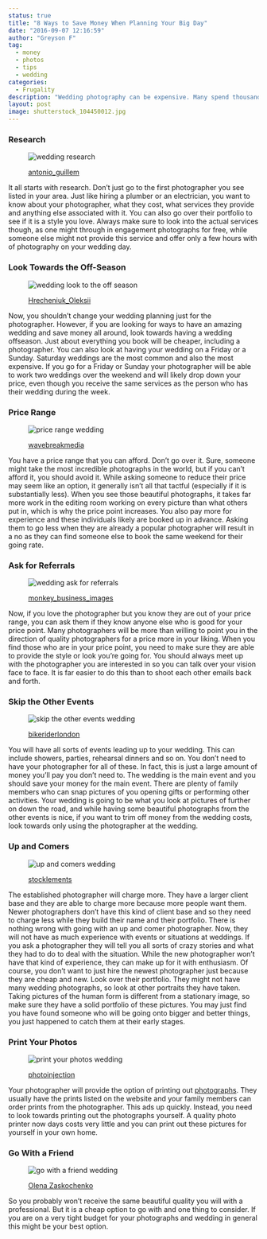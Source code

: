 ```yaml
---
status: true
title: "8 Ways to Save Money When Planning Your Big Day"
date: "2016-09-07 12:16:59"
author: "Greyson F"
tag:
  - money
  - photos
  - tips
  - wedding
categories:
  - Frugality
description: "Wedding photography can be expensive. Many spend thousands of dollars on the right professional. Here are a few ways you can save and still have great pics."
layout: post
image: shutterstock_104450012.jpg
---
```


### Research

<figure aria-describedby="caption-attachment-4104" class="wp-caption alignnone" id="attachment_4104" style="width: 700px">

![wedding research](/posts/shutterstock_360426944.jpg)<figcaption class="wp-caption-text" id="caption-attachment-4104">[antonio_guillem](https://www.shutterstock.com/pic-360426944/stock-photo-side-view-of-two-young-adult-students-studying-and-talking-about-lessons-comparing-together-laptop-information-in-a-coffee-shop.html)</figcaption></figure>

It all starts with research. Don’t just go to the first photographer you see listed in your area. Just like hiring a plumber or an electrician, you want to know about your photographer, what they cost, what services they provide and anything else associated with it. You can also go over their portfolio to see if it is a style you love. Always make sure to look into the actual services though, as one might through in engagement photographs for free, while someone else might not provide this service and offer only a few hours with of photography on your wedding day.

### Look Towards the Off-Season

<figure aria-describedby="caption-attachment-4106" class="wp-caption alignnone" id="attachment_4106" style="width: 700px">

![wedding look to the off season](/posts/shutterstock_248763127.jpg)<figcaption class="wp-caption-text" id="caption-attachment-4106">[Hrecheniuk_Oleksii](https://www.shutterstock.com/pic-248763127/stock-photo-bride-and-groom-in-a-winter-frost-with-a-snowflow.html)</figcaption></figure>

Now, you shouldn’t change your wedding planning just for the photographer. However, if you are looking for ways to have an amazing wedding and save money all around, look towards having a wedding offseason. Just about everything you book will be cheaper, including a photographer. You can also look at having your wedding on a Friday or a Sunday. Saturday weddings are the most common and also the most expensive. If you go for a Friday or Sunday your photographer will be able to work two weddings over the weekend and will likely drop down your price, even though you receive the same services as the person who has their wedding during the week.

### Price Range

<figure aria-describedby="caption-attachment-4107" class="wp-caption alignnone" id="attachment_4107" style="width: 700px">

![price range wedding](/posts/shutterstock_418403209.jpg)<figcaption class="wp-caption-text" id="caption-attachment-4107">[wavebreakmedia](https://www.shutterstock.com/pic-418403209/stock-photo-worried-young-couple-discussing-bills-at-home.html)</figcaption></figure>

You have a price range that you can afford. Don’t go over it. Sure, someone might take the most incredible photographs in the world, but if you can’t afford it, you should avoid it. While asking someone to reduce their price may seem like an option, it generally isn’t all that tactful (especially if it is substantially less). When you see those beautiful photographs, it takes far more work in the editing room working on every picture than what others put in, which is why the price point increases. You also pay more for experience and these individuals likely are booked up in advance. Asking them to go less when they are already a popular photographer will result in a no as they can find someone else to book the same weekend for their going rate.

### Ask for Referrals

<figure aria-describedby="caption-attachment-4108" class="wp-caption alignnone" id="attachment_4108" style="width: 700px">

![wedding ask for referrals](/posts/shutterstock_223908613.jpg)<figcaption class="wp-caption-text" id="caption-attachment-4108">[monkey_business_images](https://www.shutterstock.com/pic-223908613/stock-photo-group-of-young-friends-enjoying-meal-in-outdoor-restaurant.html)</figcaption></figure>

Now, if you love the photographer but you know they are out of your price range, you can ask them if they know anyone else who is good for your price point. Many photographers will be more than willing to point you in the direction of quality photographers for a price more in your liking. When you find those who are in your price point, you need to make sure they are able to provide the style or look you’re going for. You should always meet up with the photographer you are interested in so you can talk over your vision face to face. It is far easier to do this than to shoot each other emails back and forth.

### Skip the Other Events

<figure aria-describedby="caption-attachment-4109" class="wp-caption alignnone" id="attachment_4109" style="width: 700px">

![skip the other events wedding](/posts/shutterstock_150361421.jpg)<figcaption class="wp-caption-text" id="caption-attachment-4109">[bikeriderlondon](https://www.shutterstock.com/pic-150361421/stock-photo-middle-aged-woman-taking-pictures-of-friends-at-bridal-shower.html)</figcaption></figure>

You will have all sorts of events leading up to your wedding. This can include showers, parties, rehearsal dinners and so on. You don’t need to have your photographer for all of these. In fact, this is just a large amount of money you’ll pay you don’t need to. The wedding is the main event and you should save your money for the main event. There are plenty of family members who can snap pictures of you opening gifts or performing other activities. Your wedding is going to be what you look at pictures of further on down the road, and while having some beautiful photographs from the other events is nice, if you want to trim off money from the wedding costs, look towards only using the photographer at the wedding.

### Up and Comers

<figure aria-describedby="caption-attachment-4110" class="wp-caption alignnone" id="attachment_4110" style="width: 700px">

![up and comers wedding](/posts/shutterstock_198752252.jpg)<figcaption class="wp-caption-text" id="caption-attachment-4110">[stocklements](https://www.shutterstock.com/pic-198752252/stock-photo-new-jersey-june-14-wedding-in-riverview-fisk-park-on-june-14-2014-in-nj-riverview-fiske-park-is-a-neighborhood-on-the-east-side-of-the-palisades-with-views-of-hoboken-and-the-nyc-skyl.html)

</figcaption></figure>

The established photographer will charge more. They have a larger client base and they are able to charge more because more people want them. Newer photographers don’t have this kind of client base and so they need to charge less while they build their name and their portfolio. There is nothing wrong with going with an up and comer photographer. Now, they will not have as much experience with events or situations at weddings. If you ask a photographer they will tell you all sorts of crazy stories and what they had to do to deal with the situation. While the new photographer won’t have that kind of experience, they can make up for it with enthusiasm. Of course, you don’t want to just hire the newest photographer just because they are cheap and new. Look over their portfolio. They might not have many wedding photographs, so look at other portraits they have taken. Taking pictures of the human form is different from a stationary image, so make sure they have a solid portfolio of these pictures. You may just find you have found someone who will be going onto bigger and better things, you just happened to catch them at their early stages.

### Print Your Photos

<figure aria-describedby="caption-attachment-4111" class="wp-caption alignnone" id="attachment_4111" style="width: 700px">

![print your photos wedding](/posts/shutterstock_104450012.jpg)<figcaption class="wp-caption-text" id="caption-attachment-4111">[photoinjection](https://www.shutterstock.com/pic-104450012/stock-photo-groom-is-kissing-his-bride-very-tender-on-forehead-black-and-white-photo.html)</figcaption></figure>

Your photographer will provide the option of printing out [photographs](https://www.huffingtonpost.com/charles-tran/5-ways-to-save-money-on-a_b_3055500.html). They usually have the prints listed on the website and your family members can order prints from the photographer. This ads up quickly. Instead, you need to look towards printing out the photographs yourself. A quality photo printer now days costs very little and you can print out these pictures for yourself in your own home.

### Go With a Friend

<figure aria-describedby="caption-attachment-4112" class="wp-caption alignnone" id="attachment_4112" style="width: 700px">

![go with a friend wedding](/posts/shutterstock_153043517.jpg)<figcaption class="wp-caption-text" id="caption-attachment-4112">[Olena Zaskochenko](https://www.shutterstock.com/pic-153043517/stock-photo-wedding-photographer-in-action-taking-a-picture-of-the-bride-and-groom.html)</figcaption></figure>

So you probably won’t receive the same beautiful quality you will with a professional. But it is a cheap option to go with and one thing to consider. If you are on a very tight budget for your photographs and wedding in general this might be your best option.
